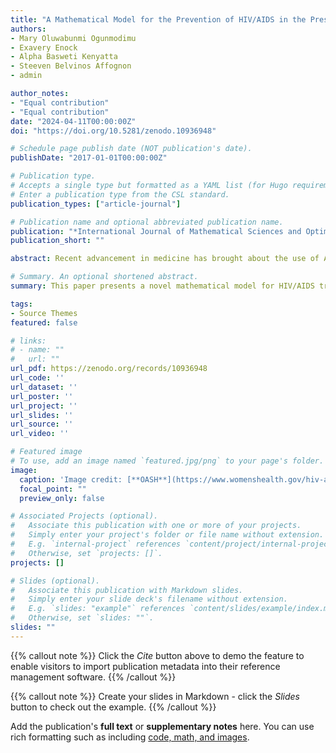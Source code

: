 ```yaml
---
title: "A Mathematical Model for the Prevention of HIV/AIDS in the Presence of Undetectable Equals Untransmittable Viral Load"
authors:
- Mary Oluwabunmi Ogunmodimu
- Exavery Enock
- Alpha Basweti Kenyatta 
- Steeven Belvinos Affognon
- admin

author_notes:
- "Equal contribution"
- "Equal contribution"
date: "2024-04-11T00:00:00Z"
doi: "https://doi.org/10.5281/zenodo.10936948"

# Schedule page publish date (NOT publication's date).
publishDate: "2017-01-01T00:00:00Z"

# Publication type.
# Accepts a single type but formatted as a YAML list (for Hugo requirements).
# Enter a publication type from the CSL standard.
publication_types: ["article-journal"]

# Publication name and optional abbreviated publication name.
publication: "*International Journal of Mathematical Sciences and Optimization: Theory and Applications, 10*(2)"
publication_short: ""

abstract: Recent advancement in medicine has brought about the use of Antiretroviral Therapy (ART) treatment regime to reduce the viral load of a Human Immunodeficiency Virus (HIV) or Acquired Immune Deficiency Syndrome (AIDS) patients to an Undetectable equals Untransmittable (U=U) level. While half of HIV-positive individuals in the United States have achieved an undetectable viral load, African countries face distinct challenges, including unawareness of the possibility of attaining the U=U viral load. This paper presents a novel mathematical model for HIV/AIDS transmission in Africa, using Cape Verde as a case study, by incorporating the ART treatment, resulting in U=U. The qualitative properties of the model, including the boundedness and positivity of its solution were obtained. Local and global stability analyses of the Disease-Free Equilibrium (DFE) point of the model were performed using the next generation matrix approach and the direct Lyapunov method respectively. The result indicated that the DFE of the model is stable and the disease cannot invade the studied population. The model equations were solved through the implementation of MATLAB ODE45 algorithm and simulations were performed to visualize the effects of the ART on attaining a U=U viral load. Values of the parameters which are highly significant to the spread and control of the disease were varied and graphs were obtained to visualize the effects of these variations on each model compartment. Results of the simulations indicate that it is possible to attain a U=U viral load in Africa if the ART treatment is followed religiously. Implementation of the findings of this research will contribute to curbing transmission and strengthening control efforts towards ending the HIV/AIDS epidemic.

# Summary. An optional shortened abstract.
summary: This paper presents a novel mathematical model for HIV/AIDS transmission in Africa, using Cape Verde as a case study, by incorporating the ART treatment, resulting in U=U. The qualitative properties of the model, including the boundedness and positivity of its solution were obtained. 

tags:
- Source Themes
featured: false

# links:
# - name: ""
#   url: ""
url_pdf: https://zenodo.org/records/10936948
url_code: ''
url_dataset: ''
url_poster: ''
url_project: ''
url_slides: ''
url_source: ''
url_video: ''

# Featured image
# To use, add an image named `featured.jpg/png` to your page's folder. 
image:
  caption: 'Image credit: [**OASH**](https://www.womenshealth.gov/hiv-and-aids/hiv-and-aids-basics)'
  focal_point: ""
  preview_only: false

# Associated Projects (optional).
#   Associate this publication with one or more of your projects.
#   Simply enter your project's folder or file name without extension.
#   E.g. `internal-project` references `content/project/internal-project/index.md`.
#   Otherwise, set `projects: []`.
projects: []

# Slides (optional).
#   Associate this publication with Markdown slides.
#   Simply enter your slide deck's filename without extension.
#   E.g. `slides: "example"` references `content/slides/example/index.md`.
#   Otherwise, set `slides: ""`.
slides: ""
---
```


{{% callout note %}}
Click the *Cite* button above to demo the feature to enable visitors to import publication metadata into their reference management software.
{{% /callout %}}

{{% callout note %}}
Create your slides in Markdown - click the *Slides* button to check out the example.
{{% /callout %}}

Add the publication's **full text** or **supplementary notes** here. You can use rich formatting such as including [code, math, and images](https://docs.hugoblox.com/content/writing-markdown-latex/).
